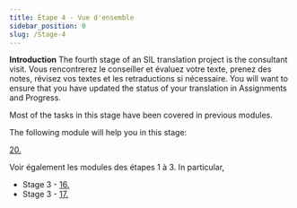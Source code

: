 ```yaml
---
title: Étape 4 - Vue d'ensemble
sidebar_position: 0
slug: /Stage-4
---
```




**Introduction**  The fourth stage of an SIL translation project is the consultant visit. Vous rencontrerez le conseiller et évaluez votre texte, prenez des notes, révisez vos textes et les retraductions si nécessaire. You will want to ensure that you have updated the status of your translation in Assignments and Progress.


Most of the tasks in this stage have been covered in previous modules.


The following module will help you in this stage:


 [20.  ](/20.CT)


Voir également les modules des étapes 1 à 3. In particular,

- Stage 3 - [16. ](/16.BT1)
- Stage 3 - [17. ](/17.BT2)
